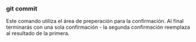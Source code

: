 ### git commit
Este comando utiliza el área de preperación para la confirmación. Al final terminarás con una sola confirmación - la segunda confirmación reemplaza al resultado de la primera.